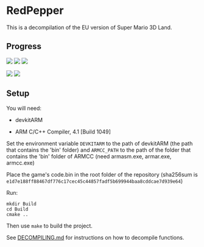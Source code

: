 # RedPepper

This is a decompilation of the EU version of Super Mario 3D Land.

## Progress

<img src ="https://img.shields.io/endpoint?url=https://raw.githubusercontent.com/fruityloops1/RedPepper/master/Data/OK.json&style=flat-square"/>
<img src ="https://img.shields.io/endpoint?url=https://raw.githubusercontent.com/fruityloops1/RedPepper/master/Data/NonMatchingMinor.json&style=flat-square"/> <img src ="https://img.shields.io/endpoint?url=https://raw.githubusercontent.com/fruityloops1/RedPepper/master/Data/NonMatchingMajor.json&style=flat-square"/>

<img src ="https://img.shields.io/endpoint?url=https://raw.githubusercontent.com/fruityloops1/RedPepper/master/Data/NonMatchingDecompiled.json&style=flat-square"/> <img src ="https://img.shields.io/endpoint?url=https://raw.githubusercontent.com/fruityloops1/RedPepper/master/Data/NotDecompiled.json&style=flat-square"/>


## Setup

You will need:

- devkitARM

- ARM C/C++ Compiler, 4.1 [Build 1049]

Set the environment variable `DEVKITARM` to the path of devkitARM (the path that contains the 'bin' folder) and `ARMCC_PATH` to the path of the folder that contains the 'bin' folder of ARMCC (need armasm.exe, armar.exe, armcc.exe)

Place the game's code.bin in the root folder of the repository (sha256sum is `e1d7e188ff88467df776c17cec45c44857fadf5b699944baa8cddcae7d939e64`)

Run:

```
mkdir Build
cd Build
cmake ..
```

Then use `make` to build the project.

See [DECOMPILING.md](DECOMPILING.md) for instructions on how to decompile functions.